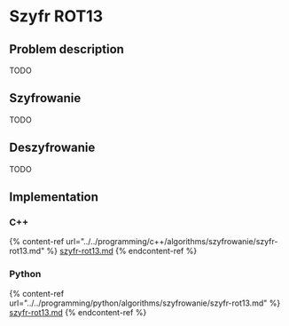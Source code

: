 # Szyfr ROT13

## Problem description

TODO

## Szyfrowanie

TODO

## Deszyfrowanie

TODO

## Implementation

### C++

{% content-ref url="../../programming/c++/algorithms/szyfrowanie/szyfr-rot13.md" %}
[szyfr-rot13.md](../../programming/c++/algorithms/szyfrowanie/szyfr-rot13.md)
{% endcontent-ref %}

### Python

{% content-ref url="../../programming/python/algorithms/szyfrowanie/szyfr-rot13.md" %}
[szyfr-rot13.md](../../programming/python/algorithms/szyfrowanie/szyfr-rot13.md)
{% endcontent-ref %}
